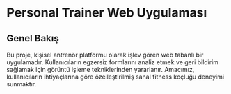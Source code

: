 # Personal Trainer Web Uygulaması

## Genel Bakış
Bu proje, kişisel antrenör platformu olarak işlev gören web tabanlı bir uygulamadır. 
Kullanıcıların egzersiz formlarını analiz etmek ve geri bildirim sağlamak için görüntü işleme tekniklerinden yararlanır. 
Amacımız, kullanıcıların ihtiyaçlarına göre özelleştirilmiş sanal fitness koçluğu deneyimi sunmaktır.
